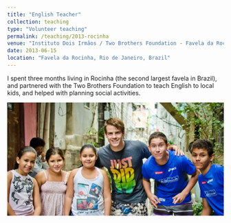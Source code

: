 ```yaml
---
title: "English Teacher"
collection: teaching
type: "Volunteer teaching"
permalink: /teaching/2013-rocinha
venue: "Instituto Dois Irmãos / Two Brothers Foundation - Favela da Rocinha, Rio de Janeiro, Brazil"
date: 2013-06-15
location: "Favela da Rocinha, Rio de Janeiro, Brazil"
---
```


I spent three months living in Rocinha (the second largest favela in Brazil), and partnered with the Two Brothers Foundation to teach English to local kids, and helped with planning social activities.

![with some of the students coming back from a weekend outing](/images/teaching/rocinha_small.jpg)
